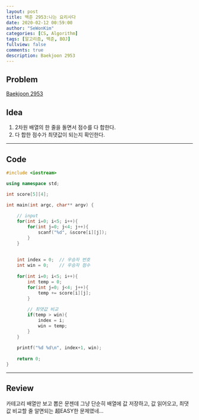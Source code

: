 ```yaml
---
layout: post
title: 백준 2953:나는 요리사다
date: 2020-02-12 00:59:00
author: "SeWonKim"
categories: [CS, Algorithm]
tags: [알고리즘, 백준, BOJ]
fullview: false
comments: true
description: Baekjoon 2953
---
```


## Problem

[Baekjoon 2953](https://www.acmicpc.net/problem/2953)

## Idea

1. 2차원 배열의 한 줄을 돌면서 점수를 다 합한다.
2. 다 합한 점수가 최댓값이 되는지 확인한다.

---

## Code
```cpp
#include <iostream>

using namespace std;

int score[5][4];

int main(int argc, char** argv) {
	
	// input
	for(int i=0; i<5; i++){
		for(int j=0; j<4; j++){
			scanf("%d", &score[i][j]);
		}
	}	
	
	
	int index = 0;	// 우승자 번호 
	int win = 0;	// 우승자 점수 
	
	for(int i=0; i<5; i++){
		int temp = 0;
		for(int j=0; j<4; j++){
			temp += score[i][j];
		}
		
        // 최댓값 비교
		if(temp > win){
			index = i;
			win = temp;
		}
	}
	
	printf("%d %d\n", index+1, win);
	
	return 0;
}
```


---

## Review

카테고리 배열만 보고 뽑은 문젠데 그냥 단순히 배열에 값 저장하고, 값 읽어오고, 최댓값 비교할 줄 알면되는 超EASY한 문제였네...
